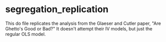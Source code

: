 # segregation_replication

This do file replicates the analysis from the Glaeser and Cutler paper, "Are Ghetto's Good or Bad?"
It doesn't attempt their IV models, but just the regular OLS model.
